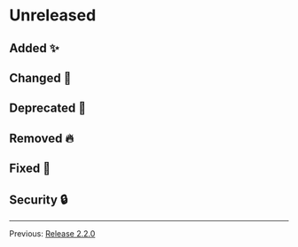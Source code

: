 # Unreleased

## Added :sparkles:



## Changed :slot_machine:



## Deprecated :dart:



## Removed :fire:



## Fixed :bug:



## Security :lock:



---
Previous: [Release 2.2.0](CHANGELOG-2.2.0.md)
